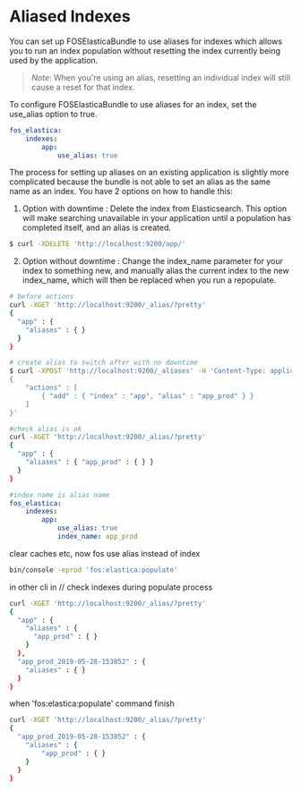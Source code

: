 Aliased Indexes
===============

You can set up FOSElasticaBundle to use aliases for indexes which allows you to run an
index population without resetting the index currently being used by the application.

> *Note*: When you're using an alias, resetting an individual index will still cause a
> reset for that index.

To configure FOSElasticaBundle to use aliases for an index, set the use_alias option to
true.

```yaml
fos_elastica:
    indexes:
        app:
            use_alias: true
```

The process for setting up aliases on an existing application is slightly more complicated
because the bundle is not able to set an alias as the same name as an index. You have 2
options on how to handle this:

1) Option with downtime : Delete the index from Elasticsearch. This option will make searching unavailable in your
   application until a population has completed itself, and an alias is created.
   
```bash
$ curl -XDELETE 'http://localhost:9200/app/'
```

2) Option without downtime : Change the index_name parameter for your index to something new, and manually alias the
   current index to the new index_name, which will then be replaced when you run a repopulate.

```bash
# before actions
curl -XGET 'http://localhost:9200/_alias/?pretty'
{
  "app" : {
    "aliases" : { }
  }
}

# create alias to switch after with no downtime
$ curl -XPOST 'http://localhost:9200/_aliases' -H 'Content-Type: application/json'  -d '
{
    "actions" : [
        { "add" : { "index" : "app", "alias" : "app_prod" } }
    ]
}'

#check alias is ok
curl -XGET 'http://localhost:9200/_alias/?pretty'
{
  "app" : {
    "aliases" : { "app_prod" : { } }
  }
}

```

```yaml
#index name is alias name
fos_elastica:
    indexes:
        app:
            use_alias: true
            index_name: app_prod
```

clear caches etc, now fos use alias instead of index
```bash
bin/console -eprod 'fos:elastica:populate'
```
in other cli in // check indexes during populate process
```bash
curl -XGET 'http://localhost:9200/_alias/?pretty'
{
  "app" : {
    "aliases" : {
      "app_prod" : { }
    }
  },
  "app_prod_2019-05-28-153852" : {
    "aliases" : { }
  }
}

```
when 'fos:elastica:populate' command finish

```bash
curl -XGET 'http://localhost:9200/_alias/?pretty'
{
  "app_prod_2019-05-28-153852" : {
    "aliases" : {
        "app_prod" : { }
    }
  }
}

```
